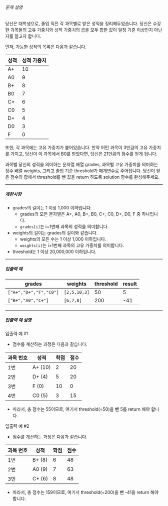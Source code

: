 ###### 문제 설명

당신은 대학생으로, 졸업 직전 각 과목별로 받은 성적을 정리해두었습니다. 당신은 수강한 과목들의 고유 가중치와 성적 가중치의 곱을 모두 합한 값이 일정 기준 이상인지 아닌지를 알고자 합니다.

먼저, 가능한 성적의 목록은 다음과 같습니다.

| 성적 | 성적 가중치 |
| ---- | ----------- |
| A+   | 10          |
| A0   | 9           |
| B+   | 8           |
| B0   | 7           |
| C+   | 6           |
| C0   | 5           |
| D+   | 4           |
| D0   | 3           |
| F    | 0           |

또한, 각 과목에는 고유 가중치가 붙어있습니다. 만약 어떤 과목이 3만큼의 고유 가중치를 가지고, 당신이 이 과목에서 B0를 받았다면, 당신은 21만큼의 점수를 얻게 됩니다.

과목별 당신의 성적을 의미하는 문자열 배열 grades, 과목별 고유 가중치를 의미하는 정수 배열 weights, 그리고 졸업 기준 threshold가 매개변수로 주어집니다. 당신이 얻은 점수의 합에서 threshold를 뺀 값을 return 하도록 solution 함수를 완성해주세요.

------

##### 제한사항

- grades의 길이는 1 이상 1,000 이하입니다.
  - grades의 모든 문자열은 A+, A0, B+, B0, C+, C0, D+, D0, F 중 하나입니다.
  - `grades[i]`는 i+1번째 과목의 성적을 의미합니다.
- weights의 길이는 grades의 길이와 같습니다.
  - weights의 모든 수는 1 이상 1,000 이하입니다.
  - `weights[i]`는 i+1번째 과목의 고유 가중치를 의미합니다.
- threshold는 1 이상 20,000,000 이하입니다.

------

##### 입출력 예

| grades                 | weights      | threshold | result |
| ---------------------- | ------------ | --------- | ------ |
| `["A+","D+","F","C0"]` | `[2,5,10,3]` | 50        | 5      |
| `["B+","A0","C+"]`     | `[6,7,8]`    | 200       | -41    |

------

##### 입출력 예 설명

입출력 예 #1

- 점수를 계산하는 과정은 다음과 같습니다.

| 과목 번호 | 성적    | 학점 | 점수 |
| --------- | ------- | ---- | ---- |
| 1번       | A+ (10) | 2    | 20   |
| 2번       | D+ (4)  | 5    | 20   |
| 3번       | F (0)   | 10   | 0    |
| 4번       | C0 (5)  | 3    | 15   |

- 따라서, 총 점수는 55이므로, 여기서 threshold(=50)을 뺀 5를 return 해야 합니다.

입출력 예 #2

- 점수를 계산하는 과정은 다음과 같습니다.

| 과목 번호 | 성적   | 학점 | 점수 |
| --------- | ------ | ---- | ---- |
| 1번       | B+ (8) | 6    | 48   |
| 2번       | A0 (9) | 7    | 63   |
| 3번       | C+ (6) | 8    | 48   |

- 따라서, 총 점수는 159이므로, 여기서 threshold(=200)을 뺀 -41을 return 해야 합니다.